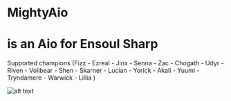 # MightyAio
# is an Aio for Ensoul Sharp
Supported champions 
(Fizz - Ezreal - Jinx - Senna - Zac - Chogath - Udyr - Riven - Volibear - Shen - Skarner - Lucian - Yorick - Akali - Yuumi - Tryndamere - Warwick - Lillia )


![alt text](https://i.imgur.com/g8dRELn.png)
